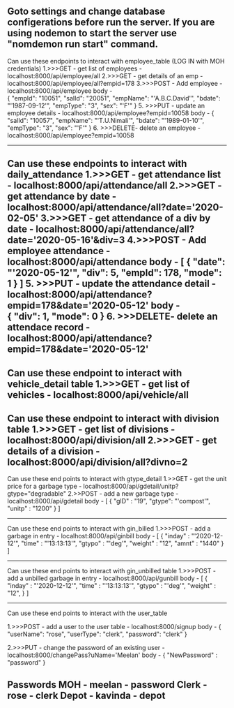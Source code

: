 Goto settings and change database configerations before run the server.
If you are using nodemon to start the server use "nomdemon run start" command.
------------------------------------------------------------------------------------------------
Can use these endpoints to interact with employee_table
(LOG IN with MOH credentials)
    1.>>>GET  - get list of employees     - localhost:8000/api/employee/all
    2.>>>GET  - get details of an emp     - localhost:8000/api/employee/all?empid=178
    3.>>>POST - Add employee              - localhost:8000/api/employee
        body -  
                    {
                            "empId": "10051",
                            "salId": "20051",
                            "empName": "'A.B.C.David'",
                            "bdate": "'1987-09-12'",
                            "empType": "3",
                            "sex": "'F'"
                    }
    5. >>>PUT - update an employee details - localhost:8000/api/employee?empid=10058
        body -  {
                    "salId": "10057",
                    "empName": "'T.U.Nimali'",
                    "bdate": "'1989-01-10'",
                    "empType": "3",
                    "sex": "'F'"
                }
    6. >>>DELETE- delete an employee       - localhost:8000/api/employee?empid=10058

------------------------------------------------------------------------------------------------
Can use these endpoints to interact with daily_attendance
    1.>>>GET  - get attendance list       - localhost:8000/api/attendance/all
    2.>>>GET  - get attendance by date    - localhost:8000/api/attendance/all?date='2020-02-05'
    3.>>>GET  - get attendance of a div by date - localhost:8000/api/attendance/all?date='2020-05-16'&div=3
    4.>>>POST - Add employee attendance   - localhost:8000/api/attendance
        body -  [
                    {
                        "date": "'2020-05-12'",
                        "div": 5,
                        "empId": 178,
                        "mode": 1
                    }
                ]
    5. >>>PUT - update the attendance detail - localhost:8000/api/attendance?empid=178&date='2020-05-12'
        body -  
            {
                "div": 1,
                "mode": 0
            }
    6. >>>DELETE- delete an attendace record      - localhost:8000/api/attendance?empid=178&date='2020-05-12'
------------------------------------------------------------------------------------------------
Can use these endpoint to interact with vehicle_detail table
    1.>>>GET - get list of vehicles       - localhost:8000/api/vehicle/all
------------------------------------------------------------------------------------------------
Can use these endpoint to interact with division table
    1.>>>GET - get list of divisions         - localhost:8000/api/division/all
    2.>>>GET - get details of a division     - localhost:8000/api/division/all?divno=2
------------------------------------------------------------------------------------------------
Can use these end points to interact with gtype_detail
    1.>>GET - get the unit price for a garbage type - localhost:8000/api/gdetail/unitp?gtype="degradable"
    2.>>POST - add a new garbage type   - localhost:8000/api/gdetail
        body -  [
                    {
                        "gID" : "19",
                        "gtype": "'compost'",
                        "unitp" : "1200"
                    }
                ]
   

------------------------------------------------------------------------------------------------
Can use these end points to interact with gin_billed
    1.>>>POST - add a garbage in entry   - localhost:8000/api/ginbill
        body -  [
                    {
                        "inday" : "'2020-12-12'",
                        "time" : "'13:13:13'",
                        "gtypo" : "'deg'",
                        "weight" : "12",
                        "amnt" : "1440"
                    }
                ]

------------------------------------------------------------------------------------------------
Can use these end points to interact with gin_unbilled table
    1.>>>POST - add a unbilled garbage in entry   - localhost:8000/api/gunbill
        body -  [
                    {
                        "inday" : "'2020-12-12'",
                        "time" : "'13:13:13'",
                        "gtypo" : "'deg'",
                        "weight" : "12",
                    }
                ]

------------------------------------------------------------------------------------------------
Can use these end points to interact with the user_table

1.>>>POST - add a user to the user table - localhost:8000/signup
    body - 
            {
                "userName": "rose",
                "userType": "clerk",
                "password": "clerk"
            }

2.>>>PUT - change the password of an existing user - localhost:8000/changePass?uName='Meelan'
    body - 
            {
                "NewPassword" : "password"
            }

Passwords
    MOH - meelan - password
    Clerk -rose - clerk
    Depot - kavinda - depot
------------------------------------------------------------------------------------------------

